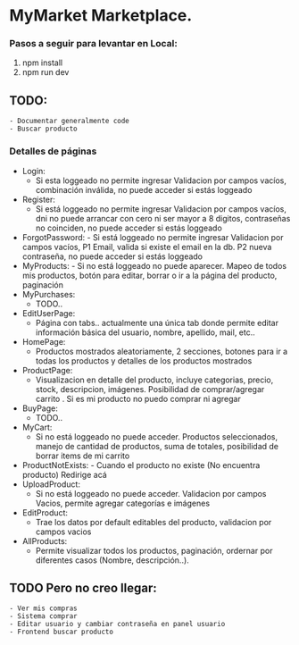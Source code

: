 # MyMarket Marketplace.

### Pasos a seguir para levantar en Local:

1. npm install
2. npm run dev

## TODO:
    - Documentar generalmente code
    - Buscar producto

### Detalles de páginas

- Login:
  - Si esta loggeado no permite ingresar Validacion por campos vacíos, combinación inválida, no puede acceder si estás loggeado
- Register:
  - Si está loggeado no permite ingresar Validacion por campos vacíos, dni no puede arrancar con cero ni ser mayor a 8 digitos, contraseñas no coinciden, no puede acceder si estás loggeado
- ForgotPassword: - Si está loggeado no permite ingresar Validacion por campos vacíos, P1 Email, valida si existe el email en la db. P2 nueva contraseña, no puede acceder si estás loggeado
- MyProducts: - Si no está loggeado no puede aparecer. Mapeo de todos mis productos, botón para editar, borrar o ir a la página del producto, paginación
- MyPurchases:
  - TODO..
- EditUserPage:
  - Página con tabs.. actualmente una única tab donde permite editar información básica del usuario, nombre, apellido, mail, etc..
- HomePage:
  - Productos mostrados aleatoriamente, 2 secciones, botones para ir a todas los productos y detalles de los productos mostrados
- ProductPage:
  - Visualizacion en detalle del producto, incluye categorias, precio, stock, descripcion, imágenes. Posibilidad de comprar/agregar carrito . Si es mi producto no puedo comprar ni agregar
- BuyPage:
  - TODO..
- MyCart:
  - Si no está loggeado no puede acceder. Productos seleccionados, manejo de cantidad de productos, suma de totales, posibilidad de borrar items de mi carrito
- ProductNotExists: - Cuando el producto no existe (No encuentra producto) Redirige acá
- UploadProduct:
  - Si no está loggeado no puede acceder. Validacion por campos Vacios, permite agregar categorías e imágenes
- EditProduct:
  - Trae los datos por default editables del producto, validacion por campos vacios
- AllProducts:
  - Permite visualizar todos los productos, paginación, ordernar por diferentes casos (Nombre, descripción..).

## TODO Pero no creo llegar:

    - Ver mis compras
    - Sistema comprar
    - Editar usuario y cambiar contraseña en panel usuario
    - Frontend buscar producto
